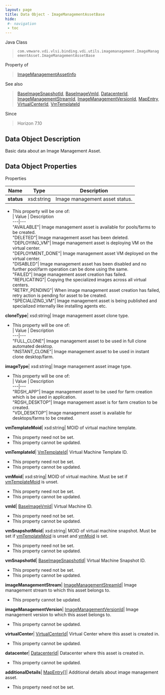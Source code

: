 ```yaml
---
layout: page
title: Data Object - ImageManagementAssetBase
hide:
 #- navigation
 - toc
---
```






Java Class  
> `com.vmware.vdi.vlsi.binding.vdi.utils.imagemanagement.ImageManagementAsset.ImageManagementAssetBase`

Property of  
> [ImageManagementAssetInfo](vdi.utils.imagemanagement.ImageManagementAsset.ImageManagementAssetInfo.md#field_detail)

See also  
> [BaseImageSnapshotId](vdi.entity.BaseImageSnapshotId.md), [BaseImageVmId](vdi.entity.BaseImageVmId.md), [DatacenterId](vdi.entity.DatacenterId.md), [ImageManagementStreamId](vdi.entity.ImageManagementStreamId.md), [ImageManagementVersionId](vdi.entity.ImageManagementVersionId.md), [MapEntry](vdi.util.MapEntry.md), [VirtualCenterId](vdi.entity.VirtualCenterId.md), [VmTemplateId](vdi.entity.VmTemplateId.md)

Since  
> Horizon 7.10


## Data Object Description 

Basic data about an Image Management Asset. 

## Data Object Properties

Properties

Name |  Type |  Description   
---|---|---  
**status**|  xsd:string|  Image management asset status.   


  * This property will be one of:  
|  Value |  Description   
---|---  
"AVAILABLE"| Image management asset is available for pools/farms to be created.  
"DELETED"| Image management asset has been deleted.  
"DEPLOYING_VM"| Image management asset is deploying VM on the virtual center.  
"DEPLOYMENT_DONE"| Image management asset VM deployed on the virtual center.  
"DISABLED"| Image management asset has been disabled and no further pool/farm operation can be done using the same.  
"FAILED"| Image management asset creation has failed.  
"REPLICATING"| Copying the specialized images across all virtual centers.  
"RETRY_PENDING"| When image management asset creation has failed, retry action is pending for asset to be created.  
"SPECIALIZING_VM"| Image management asset is being published and specialized internally like installing agents etc.  

  
**cloneType**|  xsd:string|  Image management asset clone type.   


  * This property will be one of:  
|  Value |  Description   
---|---  
"FULL_CLONE"| Image management asset to be used in full clone automated desktop.  
"INSTANT_CLONE"| Image management asset to be used in instant clone desktop/farm.  

  
**imageType**|  xsd:string|  Image management asset image type.   


  * This property will be one of:  
|  Value |  Description   
---|---  
"RDSH_APP"| Image management asset to be used for farm creation which is be used in application.  
"RDSH_DESKTOP"| Image management asset is for farm creation to be created.  
"VDI_DESKTOP"| Image management asset is available for desktops/farms to be created.  

  
**vmTemplateMoid**|  xsd:string|  MOID of virtual machine template.   


* This property need not be set.
* This property cannot be updated.

  
**vmTemplateId**| [VmTemplateId](vdi.entity.VmTemplateId.md)|  Virtual Machine Template ID.   


* This property need not be set.
* This property cannot be updated.

  
**vmMoid**|  xsd:string|  MOID of virtual machine. Must be set if [vmTemplateMoid](vdi.utils.imagemanagement.ImageManagementAsset.ImageManagementAssetBase.md#vmTemplateMoid) is unset.   


* This property need not be set.
* This property cannot be updated.

  
**vmId**| [BaseImageVmId](vdi.entity.BaseImageVmId.md)|  Virtual Machine ID.   


* This property need not be set.
* This property cannot be updated.

  
**vmSnapshotMoid**|  xsd:string|  MOID of virtual machine snapshot. Must be set if [vmTemplateMoid](vdi.utils.imagemanagement.ImageManagementAsset.ImageManagementAssetBase.md#vmTemplateMoid) is unset and [vmMoid](vdi.utils.imagemanagement.ImageManagementAsset.ImageManagementAssetBase.md#vmMoid) is set.   


* This property need not be set.
* This property cannot be updated.

  
**vmSnapshotId**| [BaseImageSnapshotId](vdi.entity.BaseImageSnapshotId.md)|  Virtual Machine Snapshot ID.   


* This property need not be set.
* This property cannot be updated.

  
**imageManagementStream**| [ImageManagementStreamId](vdi.entity.ImageManagementStreamId.md)|  Image management stream to which this asset belongs to.   


* This property cannot be updated.

  
**imageManagementVersion**| [ImageManagementVersionId](vdi.entity.ImageManagementVersionId.md)|  Image management version to which this asset belongs to.   


* This property cannot be updated.

  
**virtualCenter**| [VirtualCenterId](vdi.entity.VirtualCenterId.md)|  Virtual Center where this asset is created in.   


* This property cannot be updated.

  
**datacenter**| [DatacenterId](vdi.entity.DatacenterId.md)|  Datacenter where this asset is created in.   


* This property cannot be updated.

  
**additionalDetails**| [MapEntry[]](vdi.util.MapEntry.md)|  Additional details about image management asset.   


* This property need not be set.

  
  
  
  
  
  
